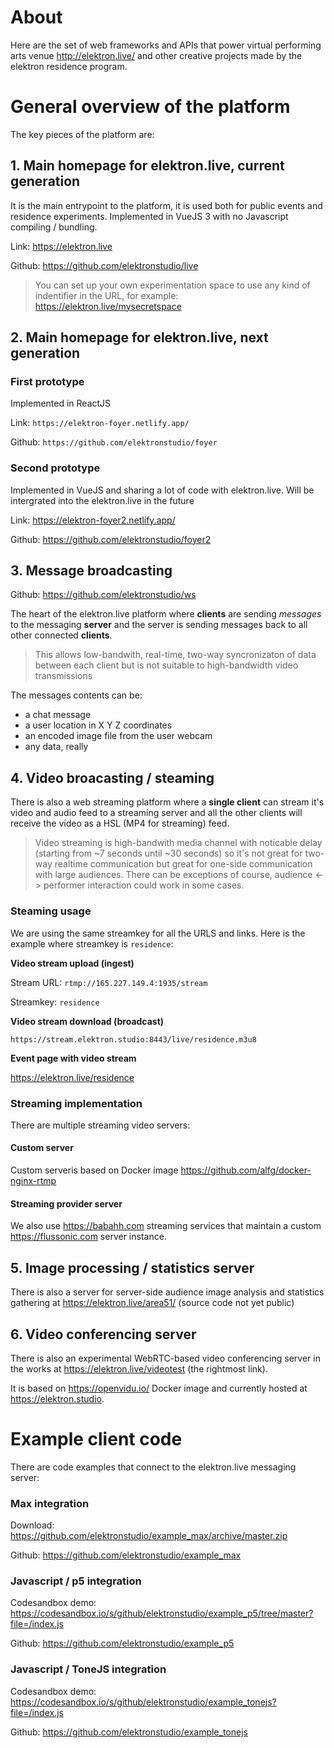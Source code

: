 # About

Here are the set of web frameworks and APIs that power virtual performing arts venue http://elektron.live/ and other creative projects made by the elektron residence program.

# General overview of the platform

The key pieces of the platform are:

## 1. Main homepage for elektron.live, current generation

It is the main entrypoint to the platform, it is used both for public events and residence experiments. Implemented in VueJS 3 with no Javascript compiling / bundling.

Link: https://elektron.live

Github: https://github.com/elektronstudio/live

> You can set up your own experimentation space to use any kind of indentifier in the URL, for example:
> https://elektron.live/mysecretspace

## 2. Main homepage for elektron.live, next generation

### First prototype

Implemented in ReactJS

Link: `https://elektron-foyer.netlify.app/`

Github: `https://github.com/elektronstudio/foyer`

### Second prototype

Implemented in VueJS and sharing a lot of code with elektron.live. Will be intergrated into the elektron.live in the future

Link: https://elektron-foyer2.netlify.app/

Github: https://github.com/elektronstudio/foyer2

## 3. Message broadcasting

Github: https://github.com/elektronstudio/ws

The heart of the elektron.live platform where **clients** are sending _messages_ to the messaging **server** and the server is sending messages back to all other connected **clients**.

> This allows low-bandwith, real-time, two-way syncronizaton of data between each client but is not suitable to high-bandwidth video transmissions

The messages contents can be:

- a chat message
- a user location in X Y Z coordinates
- an encoded image file from the user webcam
- any data, really

## 4. Video broacasting / steaming

There is also a web streaming platform where a **single client** can stream it's video and audio feed to a streaming server and all the other clients will receive the video as a HSL (MP4 for streaming) feed.

> Video streaming is high-bandwith media channel with noticable delay (starting from ~7 seconds until ~30 seconds) so it's not great for two-way realtime communication but great for one-side communication with large audiences. There can be exceptions of course, audience <-> performer interaction could work in some cases.

### Steaming usage

We are using the same streamkey for all the URLS and links. Here is the example where streamkey is `residence`:

**Video stream upload (ingest)**

Stream URL: `rtmp://165.227.149.4:1935/stream`

Streamkey: `residence`

**Video stream download (broadcast)**

`https://stream.elektron.studio:8443/live/residence.m3u8`

**Event page with video stream**

https://elektron.live/residence

### Streaming implementation

There are multiple streaming video servers:

#### Custom server

Custom serveris based on Docker image https://github.com/alfg/docker-nginx-rtmp

#### Streaming provider server

We also use https://babahh.com streaming services that maintain a custom https://flussonic.com server instance.

## 5. Image processing / statistics server

There is also a server for server-side audience image analysis and statistics gathering at https://elektron.live/area51/ (source code not yet public)

## 6. Video conferencing server

There is also an experimental WebRTC-based video conferencing server in the works at https://elektron.live/videotest (the rightmost link).

It is based on https://openvidu.io/ Docker image and currently hosted at https://elektron.studio.

# Example client code

There are code examples that connect to the elektron.live messaging server:

### Max integration

Download: https://github.com/elektronstudio/example_max/archive/master.zip

Github: https://github.com/elektronstudio/example_max

### Javascript / p5 integration

Codesandbox demo: https://codesandbox.io/s/github/elektronstudio/example_p5/tree/master?file=/index.js

Github: https://github.com/elektronstudio/example_p5

### Javascript / ToneJS integration

Codesandbox demo: https://codesandbox.io/s/github/elektronstudio/example_tonejs?file=/index.js

Github: https://github.com/elektronstudio/example_tonejs
